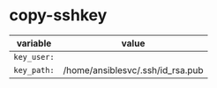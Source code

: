 # copy-sshkey

| variable | value|
|----------|------|
| `key_user:` | |
| `key_path:` | /home/ansiblesvc/.ssh/id_rsa.pub |